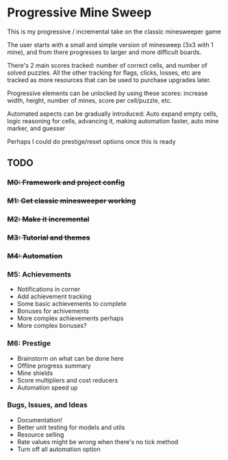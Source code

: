 # Progressive Mine Sweep

This is my progressive / incremental take on the classic minesweeper game

The user starts with a small and simple version of minesweep (3x3 with 1 mine),
and from there progresses to larger and more difficult boards.

There's 2 main scores tracked: number of correct cells, and number of solved
puzzles. All the other tracking for flags, clicks, losses, etc are tracked as
more resources that can be used to purchase upgrades later.

Progressive elements can be unlocked by using these scores: increase width,
height, number of mines, score per cell/puzzle, etc.

Automated aspects can be gradually introduced: Auto expand empty cells, logic
reasoning for cells, advancing it, making automation faster, auto mine marker,
and guesser

Perhaps I could do prestige/reset options once this is ready

## TODO

### ~~M0: Framework and project config~~

### ~~M1: Get classic minesweeper working~~

### ~~M2: Make it incremental~~

### ~~M3: Tutorial and themes~~

### ~~M4: Automation~~

### M5: Achievements

- Notifications in corner
- Add achievement tracking
- Some basic achievements to complete
- Bonuses for achivements
- More complex achievements perhaps
- More complex bonuses?

### M6: Prestige

- Brainstorm on what can be done here
- Offline progress summary
- Mine shields
- Score multipliers and cost reducers
- Automation speed up

### Bugs, Issues, and Ideas

- Documentation!
- Better unit testing for models and utils
- Resource selling
- Rate values might be wrong when there's no tick method
- Turn off all automation option
